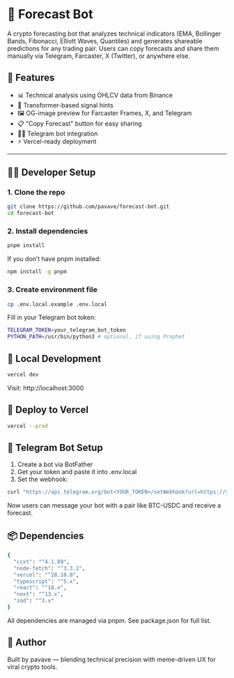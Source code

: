 # 🔮 Forecast Bot

A crypto forecasting bot that analyzes technical indicators (EMA, Bollinger Bands, Fibonacci, Elliott Waves, Quantiles) and generates shareable predictions for any trading pair. Users can copy forecasts and share them manually via Telegram, Farcaster, X (Twitter), or anywhere else.

## 🚀 Features

- 📊 Technical analysis using OHLCV data from Binance
- 🧠 Transformer-based signal hints
- 🖼 OG-image preview for Farcaster Frames, X, and Telegram
- 📋 "Copy Forecast" button for easy sharing
- 🧑‍💻 Telegram bot integration
- ⚡️ Vercel-ready deployment

---

## 🧑‍💻 Developer Setup

### 1. Clone the repo

```bash
git clone https://github.com/pavave/forecast-bot.git
cd forecast-bot
```
### 2. Install dependencies

```bash
pnpm install
```

If you don’t have pnpm installed:

```bash
npm install -g pnpm
```

### 3. Create environment file

```bash
cp .env.local.example .env.local
```

Fill in your Telegram bot token:

```bash
TELEGRAM_TOKEN=your_telegram_bot_token
PYTHON_PATH=/usr/bin/python3 # optional, if using Prophet
```

## 🔧 Local Development

```bash
vercel dev
```

Visit: http://localhost:3000

## 🚀 Deploy to Vercel

```bash
vercel --prod
```

## 🤖 Telegram Bot Setup
1. Create a bot via BotFather
2. Get your token and paste it into .env.local
3. Set the webhook:

```bash
curl "https://api.telegram.org/bot<YOUR_TOKEN>/setWebhook?url=https://your-vercel-app.vercel.app/api/telegramWebhook"
```

Now users can message your bot with a pair like BTC-USDC and receive a forecast.

## 📦 Dependencies

```bash
{
  "ccxt": "^4.1.89",
  "node-fetch": "^3.3.2",
  "vercel": "^28.18.0",
  "typescript": "^5.x",
  "react": "^18.x",
  "next": "^13.x",
  "zod": "^3.x"
}
```

All dependencies are managed via pnpm. See package.json for full list.

## 🧠 Author
Built by pavave — blending technical precision with meme-driven UX for viral crypto tools.
